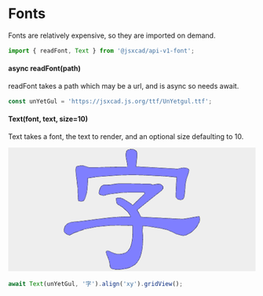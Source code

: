 # Fonts

Fonts are relatively expensive, so they are imported on demand.

```JavaScript
import { readFont, Text } from '@jsxcad/api-v1-font';
```

#### async readFont(path)

readFont takes a path which may be a url, and is async so needs await.

```JavaScript
const unYetGul = 'https://jsxcad.js.org/ttf/UnYetgul.ttf';
```

#### Text(font, text, size=10)
Text takes a font, the text to render, and an optional size defaulting to 10.

![Image](font.md.$5.png)

```JavaScript
await Text(unYetGul, '字').align('xy').gridView();
```
